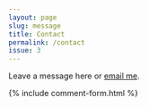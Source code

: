 ```yaml
---
layout: page
slug: message
title: Contact
permalink: /contact
issue: 3
---
```


Leave a message here or [email me](mailto:gsomani@pm.me).

<div>
    {% include comment-form.html %}
</div>

